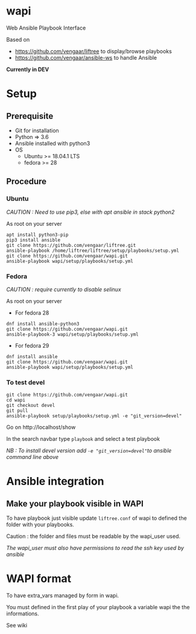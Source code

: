 # wapi
Web Ansible Playbook Interface

Based on

* https://github.com/vengaar/liftree to display/browse playbooks
* https://github.com/vengaar/ansible-ws to handle Ansible

**Currently in DEV**

# Setup

## Prerequisite

* Git for installation
* Python => 3.6
* Ansible installed with python3
* OS
  * Ubuntu >= 18.04.1 LTS
  * fedora >= 28

## Procedure

### Ubuntu

*CAUTION : Need to use pip3, else with apt ansible in stack python2*

As root on your server

~~~~
apt install python3-pip
pip3 install ansible
git clone https://github.com/vengaar/liftree.git
ansible-playbook /home/liftree/liftree/setup/playbooks/setup.yml
git clone https://github.com/vengaar/wapi.git
ansible-playbook wapi/setup/playbooks/setup.yml
~~~~

### Fedora

*CAUTION : require currently to disable selinux*

As root on your server

* For fedora 28

~~~~
dnf install ansible-python3
git clone https://github.com/vengaar/wapi.git
ansible-playbook-3 wapi/setup/playbooks/setup.yml
~~~~

* For fedora 29

~~~~
dnf install ansible
git clone https://github.com/vengaar/wapi.git
ansible-playbook wapi/setup/playbooks/setup.yml
~~~~

### To test devel

~~~~
git clone https://github.com/vengaar/wapi.git
cd wapi
git checkout devel
git pull
ansible-playbook setup/playbooks/setup.yml -e "git_version=devel"
~~~~

Go on http://localhost/show

In the search navbar type `playbook` and select a test playbook

*NB : To install devel version add `-e "git_version=devel"`to ansible command line above*

# Ansible integration

## Make your playbook visible in WAPI

To have playbook just visible update `liftree.conf` of wapi to defined the folder with your playbooks.

Caution : the folder and files must be readable by the wapi_user used. 

*The wapi_user must also have permissions to read the ssh key used by ansible*

# WAPI format

To have extra_vars managed by form in wapi.

You must defined in the first play of your playbook a variable wapi the the informations.

See wiki
